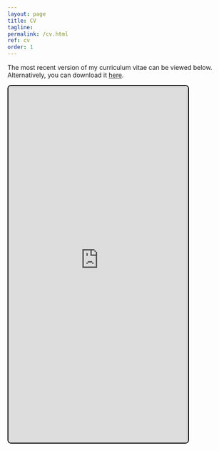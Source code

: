 ```yaml
---
layout: page
title: CV
tagline:
permalink: /cv.html
ref: cv
order: 1
---
```


The most recent version of my curriculum vitae can be viewed below. Alternatively, you can download it [here](https://drive.google.com/file/d/134emuguxHSz6yPu1IkOgtPcEfeFWahgq/view?usp=share_link).

<iframe src="https://drive.google.com/file/d/134emuguxHSz6yPu1IkOgtPcEfeFWahgq/preview" width="80%" height="800px" style="border: 2px solid #000; border-radius: 8px;"></iframe>
